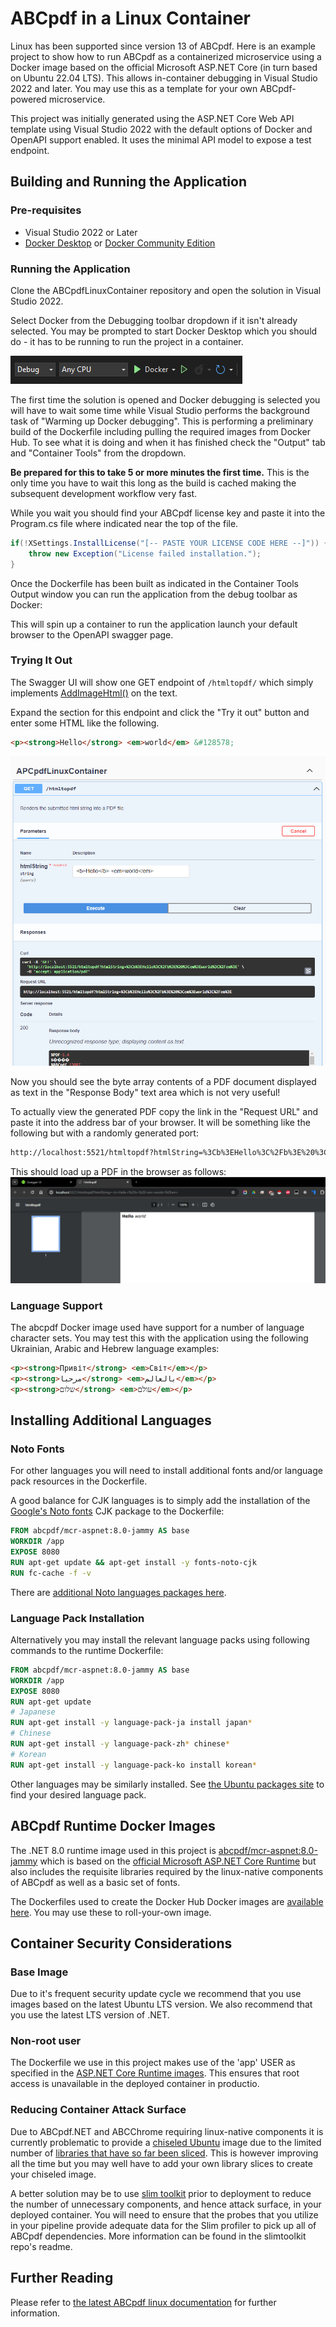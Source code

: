 # ABCpdf in a Linux Container

Linux has been supported since version 13 of ABCpdf. Here is an example project to show how to run ABCpdf as a containerized microservice using a Docker image based on the official Microsoft ASP.NET Core (in turn based on Ubuntu 22.04 LTS). This allows in-container debugging in Visual Studio 2022 and later. You may use this as a template for your own ABCpdf-powered microservice.

This project was initially generated using the ASP.NET Core Web API template using Visual Studio 2022 with the default options of Docker and OpenAPI support enabled. It uses the minimal API model to expose a test endpoint.

## Building and Running the Application

### Pre-requisites

* Visual Studio 2022 or Later
* [Docker Desktop](https://www.docker.com/) or [Docker Community Edition](https://docs.docker.com/engine/install/)

### Running the Application

Clone the ABCpdfLinuxContainer repository and open the solution in Visual Studio 2022.

Select Docker from the Debugging toolbar dropdown if it isn't already selected. You may be prompted to start Docker Desktop which you should do - it has to be running to run the project in a container.

!["Docker Debug Toolbar"](.img/docker-debug-toolbar.png)

The first time the solution is opened and Docker debugging is selected you will have to wait some time while Visual Studio performs the background task of "Warming up Docker debugging". This is performing a preliminary build of the Dockerfile including pulling the required images from Docker Hub. To see what it is doing and when it has finished check the "Output" tab and "Container Tools" from the dropdown.

**Be prepared for this to take 5 or more minutes the first time.** This is the only time you have to wait this long as the build is cached making the subsequent development workflow very fast.

While you wait you should find your ABCpdf license key and paste it into the Program.cs file where indicated near the top of the file.

```C#
if(!XSettings.InstallLicense("[-- PASTE YOUR LICENSE CODE HERE --]")) {
    throw new Exception("License failed installation.");
}
```

Once the Dockerfile has been built as indicated in the Container Tools Output window you can run the application from the debug toolbar as Docker:

This will spin up a container to run the application launch your default browser to the OpenAPI swagger page.

### Trying It Out

The Swagger UI will show one GET endpoint of `/htmltopdf/` which simply implements [AddImageHtml()](https://www.websupergoo.com/helppdfnet/default.htm?page=source%2f5-abcpdf%2fdoc%2f1-methods%2faddimagehtml.htm) on the text.

Expand the section for this endpoint and click the "Try it out" button and enter some HTML like the following.

```html
<p><strong>Hello</strong> <em>world</em> &#128578;
```

!["Swagger Interface"](.img/SwaggerInterface.png)

Now you should see the byte array contents of a PDF document displayed as text in the "Response Body" text area which is not very useful!

To actually view the generated PDF copy the link in the "Request URL" and paste it into the address bar of your browser. It will be something like the following but with a randomly generated port:

```bash
http://localhost:5521/htmltopdf?htmlString=%3Cb%3EHello%3C%2Fb%3E%20%3Cem%3Eworld%3C%2Fem%3E
```
This should load up a PDF in the browser as follows:
!["PDF Test OUtput"](.img/PDFoutput.png)

### Language Support

The abcpdf Docker image used have support for a number of language character sets. You may test this with the application using the following Ukrainian, Arabic and Hebrew language examples:

```html
<p><strong>Привіт</strong> <em>Світ</em></p>
<p><strong>مرحبا</strong> <em>بالعالم</em></p>
<p><strong>שלום</strong> <em>עולם</em></p>
```

## Installing Additional Languages

### Noto Fonts

For other languages you will need to install additional fonts and/or language pack resources in the Dockerfile.

A good balance for CJK languages is to simply add the installation of the [Google's Noto fonts](https://fonts.google.com/noto) CJK package to the Dockerfile:

```Dockerfile
FROM abcpdf/mcr-aspnet:8.0-jammy AS base
WORKDIR /app
EXPOSE 8080
RUN apt-get update && apt-get install -y fonts-noto-cjk
RUN fc-cache -f -v
```

There are [additional Noto languages packages here](https://packages.debian.org/sid/fonts-noto).

### Language Pack Installation

Alternatively you may install the relevant language packs using following commands to the runtime Dockerfile:

```Dockerfile
FROM abcpdf/mcr-aspnet:8.0-jammy AS base
WORKDIR /app
EXPOSE 8080
RUN apt-get update
# Japanese
RUN apt-get install -y language-pack-ja install japan*
# Chinese
RUN apt-get install -y language-pack-zh* chinese*
# Korean
RUN apt-get install -y language-pack-ko install korean*
```

Other languages may be similarly installed. See [the Ubuntu packages site](https://packages.ubuntu.com/search?keywords=language-pack) to find your desired language pack.

## ABCpdf Runtime Docker Images

The .NET 8.0 runtime image used in this project is [abcpdf/mcr-aspnet:8.0-jammy](https://hub.docker.com/repository/docker/abcpdf/mcr-aspnet/general) which is based on the [official Microsoft ASP.NET Core Runtime](https://hub.docker.com/_/microsoft-dotnet-aspnet/) but also includes the requisite libraries required by the linux-native components of ABCpdf as well as a basic set of fonts.

The Dockerfiles used to create the Docker Hub Docker images are [available here](https://hub.docker.com/repositories/abcpdf). You may use these to roll-your-own image.

## Container Security Considerations

### Base Image

Due to it's frequent security update cycle we recommend that you use images based on the latest Ubuntu LTS version. We also recommend that you use the latest LTS version of .NET.

### Non-root user

The Dockerfile we use in this project makes use of the 'app' USER as specified in the [ASP.NET Core Runtime images](https://hub.docker.com/_/microsoft-dotnet-aspnet/). This ensures that root access is unavailable in the deployed container in productio.

### Reducing Container Attack Surface

Due to ABCpdf.NET and ABCChrome requiring linux-native components it is currently problematic to provide a [chiseled Ubuntu](https://github.com/canonical/chisel) image due to the limited number of [libraries that have so far been sliced](https://github.com/canonical/chisel-releases/tree/ubuntu-22.04/slices). This is however improving all the time but you may well have to add your own library slices to create your chiseled image.

A better solution may be to use [slim toolkit](https://github.com/slimtoolkit/slim) prior to deployment to reduce the number of unnecessary components, and hence attack surface, in your deployed container. You will need to ensure that the probes that you utilize in your pipeline provide adequate data for the Slim profiler to pick up all of ABCpdf dependencies. More information can be found in the slimtoolkit repo's readme.

## Further Reading

Please refer to [the latest ABCpdf linux documentation](https://www.websupergoo.com/helppdfnet/default.htm?page=source%2f2-getting_started%2f6-platforms.htm) for further information.